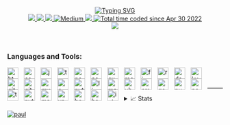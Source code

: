<p align="center">
<a href="https://github.com/chibuezedev">
    <img src="https://readme-typing-svg.demolab.com?font=Georgia&size=18&duration=2000&pause=100&multiline=true&width=500&height=80&lines=Paul+Chibueze;Software+Engineer+%7C+Public+Speaker;AI+%7C+Bots+%7C+AR/VR+%7C+Cloud+%7C+Web+%7C+Computer+Vision" alt="Typing SVG" />
</a>
<br/>
 
<a href="https://docs.google.com/document/d/1kNEIBL1I8UUVEy-VG_iIiLt77EhVwuOelZauZ077mk4/edit?usp=sharing">
    <img src="https://img.shields.io/badge/PDF-CV-red?style=flat-square&logo=adobe">
</a>  
<a href="https://www.linkedin.com/in/paul-chibueze/">
    <img src="https://img.shields.io/badge/-Linkedin-blue?style=flat-square&logo=linkedin">
</a>
<a href="mailto:chibuezedeveloper@gmail.com">
    <img src="https://img.shields.io/badge/-Email-red?style=flat-square&logo=gmail&logoColor=white">
</a>
<a href='https://medium.com/@paulchibueze' target="_blank">
    <img alt='Medium' src='https://img.shields.io/badge/Medium-12100E?style=flat&logo=Medium&logoColor=white'>
</a>
<a href="https://twitter.com/chibuezedev" target="_blank">
    <img src="https://img.shields.io/badge/Twitter-Follow-blue?style=flat-square&logo=twitter&logoColor=white">
</a>
<a href="https://wakatime.com/@0957be2e-3a2d-403f-b8bf-8035cca3d762">
  <img src="https://wakatime.com/badge/user/0957be2e-3a2d-403f-b8bf-8035cca3d762.svg" alt="Total time coded since Apr 30 2022" />
</a>

<br/>
<a href="https://github.com/chibuezedev">
    <img src="https://github-stats-alpha.vercel.app/api?username=chibuezedev&cc=22272e&tc=37BCF6&ic=fff&bc=0000">
</a>


</p>

<br />

### Languages and Tools:
<img align="left" alt="html5" width="26px" src="https://cdn.jsdelivr.net/gh/devicons/devicon/icons/html5/html5-original.svg" style="padding-right:10px;" />
<img align="left" alt="css3" width="26px" src="https://cdn.jsdelivr.net/gh/devicons/devicon/icons/css3/css3-original.svg" style="padding-right:10px;" />
<img align="left" alt="javascript" width="26px" src="https://cdn.jsdelivr.net/gh/devicons/devicon/icons/javascript/javascript-original.svg" style="padding-right:10px;" />
<img align="left" alt="typescript" width="26px" src="https://cdn.jsdelivr.net/gh/devicons/devicon@latest/icons/typescript/typescript-original.svg" style="padding-right:10px;" />       
<img align="left" alt="nodejs" width="26px" src="https://cdn.jsdelivr.net/gh/devicons/devicon/icons/nodejs/nodejs-original.svg" style="padding-right:10px;" />
<img align="left" alt="nestjs" width="26px" src="https://cdn.jsdelivr.net/gh/devicons/devicon@latest/icons/nestjs/nestjs-original.svg" style="padding-right:10px;"/>       
<img align="left" alt="express" width="26px" src="https://cdn.jsdelivr.net/gh/devicons/devicon/icons/express/express-original.svg" style="padding-right:10px;" />
<img align="left" alt="mongodb" width="26px" src="https://cdn.jsdelivr.net/gh/devicons/devicon/icons/mongodb/mongodb-original.svg" style="padding-right:10px;" />
<img align="left" alt="firebase" width="26px" src="https://cdn.jsdelivr.net/gh/devicons/devicon/icons/firebase/firebase-plain.svg" style="padding-right:10px;" />
<img align="left" alt="react" width="26px" src="https://cdn.jsdelivr.net/gh/devicons/devicon/icons/react/react-original.svg" style="padding-right:10px;" />
<img align="left" alt="docker" width="26px" src="https://cdn.jsdelivr.net/gh/devicons/devicon/icons/docker/docker-original.svg" style="padding-right:10px;" />
<img align="left" alt="kubernetes" width="26px"  src="https://cdn.jsdelivr.net/gh/devicons/devicon@latest/icons/kubernetes/kubernetes-original.svg" style="padding-right:10px;"/>       
<img align="left" alt="git" width="26px" src="https://cdn.jsdelivr.net/gh/devicons/devicon/icons/git/git-original.svg" style="padding-right:10px;" />
<img align="left" alt="github" width="26px" src="https://cdn.jsdelivr.net/gh/devicons/devicon/icons/github/github-original.svg" style="padding-right:10px;" />
<img align="left" alt="mysql" width="26px" src="https://cdn.jsdelivr.net/gh/devicons/devicon/icons/mysql/mysql-original.svg" style="padding-right:10px;" />
<img align="left" alt="c++" width="26px" src="https://cdn.jsdelivr.net/gh/devicons/devicon/icons/cplusplus/cplusplus-original.svg" style="padding-right:10px;" />
<img align="left" alt="python" width="26px" src="https://cdn.jsdelivr.net/gh/devicons/devicon/icons/python/python-original.svg" style="padding-right:10px;" />
<img align="left" alt="linux" width="26px" src="https://cdn.jsdelivr.net/gh/devicons/devicon/icons/linux/linux-original.svg" style="padding-right:10px;" />
<img align="left" alt="materialui" width="26px" src="https://cdn.jsdelivr.net/gh/devicons/devicon/icons/materialui/materialui-original.svg" style="padding-right:10px;" />
<img align="left" alt="ubuntu" width="26px" src="https://cdn.jsdelivr.net/gh/devicons/devicon/icons/ubuntu/ubuntu-plain-wordmark.svg" style="padding-right:10px;" />
<img align="left" alt="amazonwebservices" width="26px" src="https://cdn.jsdelivr.net/gh/devicons/devicon@latest/icons/amazonwebservices/amazonwebservices-original-wordmark.svg" style="padding-right:10px;"/>
<img align="left" alt="googlecloud" width="26px" src="https://cdn.jsdelivr.net/gh/devicons/devicon@latest/icons/googlecloud/googlecloud-original.svg" style="padding-right:10px;"/>      
<img align="left" alt="numpy" width="26px" src="https://cdn.jsdelivr.net/gh/devicons/devicon@latest/icons/numpy/numpy-original-wordmark.svg" style="padding-right:10px;"/>
<img align="left" alt="pandas" width="26px" src="https://cdn.jsdelivr.net/gh/devicons/devicon@latest/icons/pandas/pandas-original.svg" style="padding-right:10px;"/>
<img align="left" alt="tensorflow" width="26px" src="https://cdn.jsdelivr.net/gh/devicons/devicon@latest/icons/tensorflow/tensorflow-original.svg" style="padding-right:10px;"/>
<img align="left" alt="pytorch" width="26px" src="https://cdn.jsdelivr.net/gh/devicons/devicon@latest/icons/pytorch/pytorch-original.svg" style="padding-right:10px;"/>
<img align="left" alt="matplotlib" width="26px" src="https://cdn.jsdelivr.net/gh/devicons/devicon@latest/icons/matplotlib/matplotlib-plain-wordmark.svg" style="padding-right:10px;"/>
<img align="left" alt="vscode" width="26px" src="https://cdn.jsdelivr.net/gh/devicons/devicon/icons/vscode/vscode-original.svg" style="padding-right:10px;" />
<img align="left" alt="bootstrap" width="26px" src="https://cdn.jsdelivr.net/gh/devicons/devicon/icons/bootstrap/bootstrap-original.svg" style="padding-right:10px;" />
<img align="left" alt="bash" width="26px" src="https://cdn.jsdelivr.net/gh/devicons/devicon/icons/bash/bash-original.svg" style="padding-right:10px;" />
<img align="left" alt="intellij" width="26px" src="https://cdn.jsdelivr.net/gh/devicons/devicon/icons/intellij/intellij-original.svg" style="padding-right:10px;" />

<br />
<br />

---
<details>
<summary>📈 Stats</summary>
<br>
My Github Stats

![](http://github-profile-summary-cards.vercel.app/api/cards/profile-details?username=chibuezedev&theme=dracula) 

![](http://github-profile-summary-cards.vercel.app/api/cards/repos-per-language?username=chibuezedev&theme=dracula) 
![](http://github-profile-summary-cards.vercel.app/api/cards/most-commit-language?username=chibuezedev&theme=dracula)

</details>

<p>
 <a href="https://github.com/chibuezedev">
<img src="https://komarev.com/ghpvc/?username=chibuezedev&style=flat&labelColor=black&logo=github&label=PROFILE+VIEWS&color=29bf12" alt="paul" /></a>
</p>
